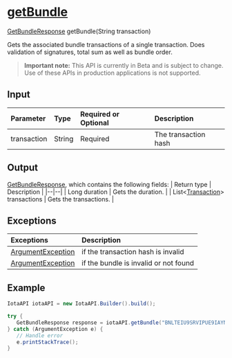
# [getBundle](https://github.com/iotaledger/iota-java/blob/master/jota/src/main/java/org/iota/jota/IotaAPI.java#L875)
 [GetBundleResponse](https://github.com/iotaledger/iota-java/blob/master/jota/src/main/java/org/iota/jota/dto/response/GetBundleResponse.java) getBundle(String transaction)

Gets the associated bundle transactions of a single transaction. Does validation of signatures, total sum as well as bundle order.
> **Important note:** This API is currently in Beta and is subject to change. Use of these APIs in production applications is not supported.

## Input
| Parameter       | Type | Required or Optional | Description |
|:---------------|:--------|:--------| :--------|
| transaction | String | Required | The transaction hash |
    
## Output
[GetBundleResponse](https://github.com/iotaledger/iota-java/blob/master/jota/src/main/java/org/iota/jota/dto/response/GetBundleResponse.java), which contains the following fields:
| Return type | Description |
|--|--|
| Long duration | Gets the duration. |
| List<[Transaction](https://github.com/iotaledger/iota-java/blob/master/jota/src/main/java/org/iota/jota/model/Transaction.java)> transactions | Gets the transactions. |

## Exceptions
| Exceptions     | Description |
|:---------------|:--------|
| [ArgumentException](https://github.com/iotaledger/iota-java/blob/master/jota/src/main/java/org/iota/jota/error/ArgumentException.java) | if the transaction hash is invalid |
| [ArgumentException](https://github.com/iotaledger/iota-java/blob/master/jota/src/main/java/org/iota/jota/error/ArgumentException.java) | if the bundle is invalid or not found |


 ## Example
 
 ```Java
 IotaAPI iotaAPI = new IotaAPI.Builder().build();

try { 
    GetBundleResponse response = iotaAPI.getBundle("BNLTEIU9SRVIPUE9IAYNXTN9YNZWTQAANOM9HABENT9MMBQYWPMXDJWGBTDXDCDZQC9JIQVDPHXSVSZYW");
} catch (ArgumentException e) { 
    // Handle error
    e.printStackTrace(); 
}
 ```
